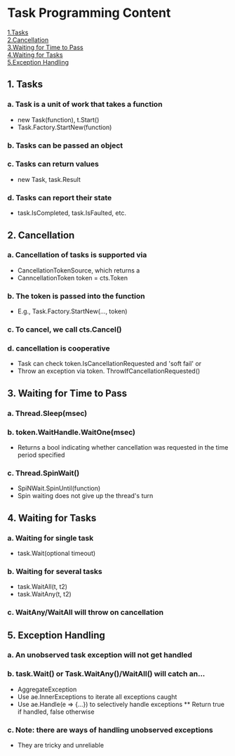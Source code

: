 # Task Programming Content
[1.Tasks](#1-tasks)\
[2.Cancellation](#2-cancellation)\
[3.Waiting for Time to Pass](#3-waiting-for-time-to-pass)\
[4.Waiting for Tasks](#4-waiting-for-tasks)\
[5.Exception Handling](#5-exception-handling)

## 1. Tasks
### a. Task is a unit of work that takes a function
* new Task(function), t.Start()
* Task.Factory.StartNew(function)

### b. Tasks can be passed an object
### c. Tasks can return values
* new Task<T>, task.Result

### d. Tasks can report their state
* task.IsCompleted, task.IsFaulted, etc.

## 2. Cancellation
### a. Cancellation of tasks is supported via
* CancellationTokenSource, which returns a
* CanncellationToken token = cts.Token

### b. The token is passed into the function
* E.g., Task.Factory.StartNew(..., token)

### c. To cancel, we call cts.Cancel()

### d. cancellation is cooperative
* Task can check token.IsCancellationRequested and 'soft fail' or
* Throw an exception via token. ThrowIfCancellationRequested()

## 3. Waiting for Time to Pass
### a. Thread.Sleep(msec)
### b. token.WaitHandle.WaitOne(msec)
* Returns a bool indicating whether cancellation was requested in the time period specified
### c. Thread.SpinWait()
* SpiNWait.SpinUntil(function)
* Spin waiting does not give up the thread's turn

## 4. Waiting for Tasks
### a. Waiting for single task
* task.Wait(optional timeout)
### b. Waiting for several tasks
* task.WaitAll(t, t2)
* task.WaitAny(t, t2)
### c. WaitAny/WaitAll will throw on cancellation

## 5. Exception Handling
### a. An unobserved task exception will not get handled
### b. task.Wait() or Task.WaitAny()/WaitAll() will catch an...
* AggregateException
* Use ae.InnerExceptions to iterate all exceptions caught
* Use ae.Handle(e => {...}) to selectively handle exceptions
** Return true if handled, false otherwise
### c. Note: there are ways of handling unobserved exceptions
* They are tricky and unreliable
